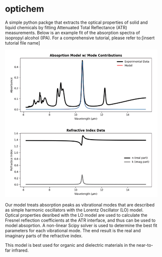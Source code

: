 # optichem
A simple python packge that extracts the optical properties of solid and liquid chemicals by fitting Attenuated Total Reflectance (ATR) measurements. Below is an example fit of the absorption spectra of isopropyl alcohol (IPA). For a comprehensive tutorial, please refer to:[insert tutorial file name]


![](model_fit.gif)


Our model treats absorption peaks as vibrational modes that are described as simple harmonic oscillators with the Lorentz Oscillator (LO) model. Optical properties desribed with the LO model are used to calculate the Fresnel reflection coefficients at the ATR interface, and thus can be used to model absoprtion. A non-linear Scipy solver is used to determine the best fit parameters for each vibrational mode. The end result is the real and imaginary parts of the refractive index. 

This model is best used for organic and dielectric materials in the near-to-far infrared. 



